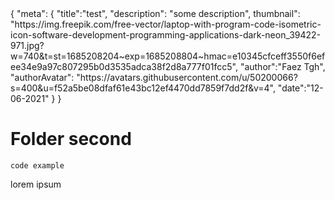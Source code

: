 <meta>
{
    "meta": {
"title":"test",
"description": "some description",
thumbnail": "https://img.freepik.com/free-vector/laptop-with-program-code-isometric-icon-software-development-programming-applications-dark-neon_39422-971.jpg?w=740&t=st=1685208204~exp=1685208804~hmac=e10345cfceff3550f6efee34e9a97c807295b0d3535adca38f2d8a777f01fcc5",
"author":"Faez Tgh",
"authorAvatar": "https://avatars.githubusercontent.com/u/50200066?s=400&u=f52a5be08dfaf61e43bc12ef4470dd7859f7dd2f&v=4",
"date":"12-06-2021"
    }
}
<meta>

# Folder second

`code example`

lorem ipsum
